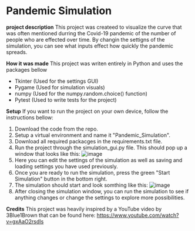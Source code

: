 # Pandemic Simulation

**project description**
This project was createed to visualize the curve that was often mentioned durring the Covid-19 pandemic of the number of people who are effected over time. By changin the settigns of the simulation, you can see what inputs effect how quickly the pandemic spreads.

**How it was made**
This project was writen entirely in Python and uses the packages bellow
- Tkinter (Used for the settings GUI)
- Pygame (Used for simulation visuals)
- numpy (Used for the numpy.random.choice() function)
- Pytest (Used to write tests for the project)

**Setup**
If you want to run the project on your own device, follow the instructions bellow:
1. Download the code from the repo.
2. Setup a virtual environment and name it "Pandemic_Simulation".
3. Download all required packacges in the requirements.txt file.
4. Run the project through the simulation_gui.py file. This should pop up a window that looks like this:
   ![image](https://github.com/user-attachments/assets/0e8458ff-ce52-430b-ac89-5f6032d71718)
5. Here you can edit the settings of the simulation as well as saving and loading settings you have used previously.
6. Once you are ready to run the simulation, press the green "Start Simulation" button in the bottom right.
7. The simulation should start and look somthing like this:
   ![image](https://github.com/user-attachments/assets/65f311c9-f59f-4dd4-a204-109ab1c70c31)
8. After closing the simulation window, you can run the simulation to see if anything changes or change the settings to explore more possibilities.

**Credits**
This project was heavily inspired by a YouTube video by 3Blue1Brown that can be found here: 
https://www.youtube.com/watch?v=gxAaO2rsdIs
